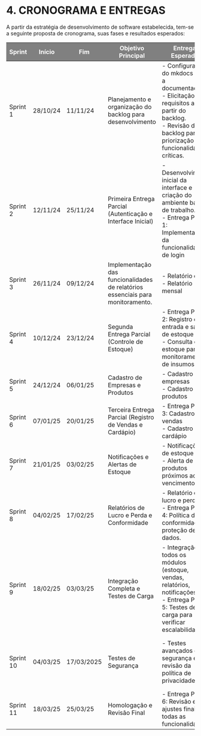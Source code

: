 # **4. CRONOGRAMA E ENTREGAS**

A partir da estratégia de desenvolvimento de software estabelecida, tem-se a seguinte proposta de cronograma, suas fases e resultados esperados:

<table>
  <thead>
    <tr style="background-color: gray; color: white;">
      <th>Sprint</th>
      <th>Início</th>
      <th>Fim</th>
      <th>Objetivo Principal</th>
      <th>Entregas Esperadas</th>
      <th>Validação do Cliente</th>
    </tr>
  </thead>
  <tbody>
    <tr>
      <td>Sprint 1</td>
      <td>28/10/24</td>
      <td>11/11/24</td>
      <td>Planejamento e organização do backlog para desenvolvimento</td>
      <td>- Configuração do mkdocs para a documentação.<br>- Elicitação dos requisitos a partir do backlog.<br>- Revisão do backlog para priorização das funcionalidades críticas.</td>
      <td>Revisão do Backlog</td>
    </tr>
    <tr>
      <td>Sprint 2</td>
      <td>12/11/24</td>
      <td>25/11/24</td>
      <td>Primeira Entrega Parcial (Autenticação e Interface Inicial)</td>
      <td>- Desenvolvimento inicial da interface e criação do ambiente básico de trabalho.<br>- Entrega Parcial 1: Implementação da funcionalidade de login</td>
      <td>Feedback inicial de interface e login</td>
    </tr>
    <tr>
      <td>Sprint 3</td>
      <td>26/11/24</td>
      <td>09/12/24</td>
      <td>Implementação das funcionalidades de relatórios essenciais para monitoramento.</td>
      <td>- Relatório diário<br>- Relatório mensal</td>
      <td>Usabilidade e relevância dos relatórios.</td>
    </tr>
    <tr>
      <td>Sprint 4</td>
      <td>10/12/24</td>
      <td>23/12/24</td>
      <td>Segunda Entrega Parcial (Controle de Estoque)</td>
      <td>- Entrega Parcial 2: Registro de entrada e saída de estoque<br>- Consulta de estoque para monitoramento de insumos</td>
      <td>Testes de registro e consulta de estoque.</td>
    </tr>
    <tr>
      <td>Sprint 5</td>
      <td>24/12/24</td>
      <td>06/01/25</td>
      <td>Cadastro de Empresas e Produtos</td>
      <td>- Cadastro de empresas<br>- Cadastro de produtos</td>
      <td>Validação dos cadastros e ajustes necessários.</td>
    </tr>
    <tr>
      <td>Sprint 6</td>
      <td>07/01/25</td>
      <td>20/01/25</td>
      <td>Terceira Entrega Parcial (Registro de Vendas e Cardápio)</td>
      <td>- Entrega Parcial 3: Cadastro de vendas<br>- Cadastro do cardápio</td>
      <td>Avaliação das funcionalidades de vendas e organização do cardápio.</td>
    </tr>
    <tr>
      <td>Sprint 7</td>
      <td>21/01/25</td>
      <td>03/02/25</td>
      <td>Notificações e Alertas de Estoque</td>
      <td>- Notificações de estoque baixo<br>- Alerta de produtos próximos ao vencimento</td>
      <td>Verificação das notificações e precisão dos alertas.</td>
    </tr>
    <tr>
      <td>Sprint 8</td>
      <td>04/02/25</td>
      <td>17/02/25</td>
      <td>Relatórios de Lucro e Perda e Conformidade</td>
      <td>- Relatório de lucro e perda<br>- Entrega Parcial 4: Política de conformidade e proteção de dados.</td>
      <td>Feedback sobre os relatórios financeiros e conformidade de dados.</td>
    </tr>
    <tr>
      <td>Sprint 9</td>
      <td>18/02/25</td>
      <td>03/03/25</td>
      <td>Integração Completa e Testes de Carga</td>
      <td>- Integração de todos os módulos (estoque, vendas, relatórios, notificações).<br>- Entrega Parcial 5: Testes de carga para verificar escalabilidade.</td>
      <td>Testes de desempenho e feedback sobre a experiência integrada.</td>
    </tr>
    <tr>
      <td>Sprint 10</td>
      <td>04/03/25</td>
      <td>17/03/2025</td>
      <td>Testes de Segurança</td>
      <td>- Testes avançados de segurança e revisão da política de privacidade.</td>
      <td>Avaliação de segurança e proteção de dados, realizados com usuários internos.</td>
    </tr>
    <tr>
      <td>Sprint 11</td>
      <td>18/03/25</td>
      <td>25/03/25</td>
      <td>Homologação e Revisão Final</td>
      <td>- Entrega Parcial 6: Revisão e ajustes finais de todas as funcionalidades.</td>
      <td>Homologação e aprovação final do cliente.</td>
    </tr>
  </tbody>
</table>
